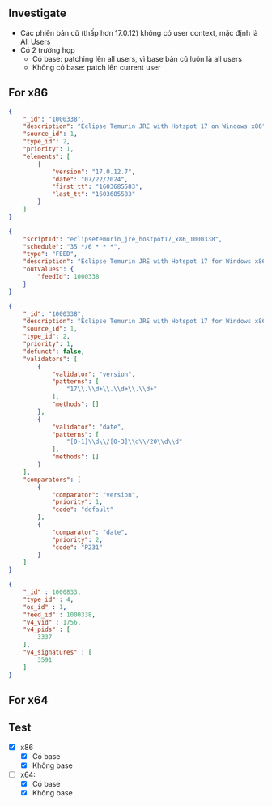 ## Investigate

- Các phiên bản cũ (thấp hơn 17.0.12) không có user context, mặc định là All Users
- Có 2 trường hợp
    - Có base: patching lên all users, vì base bản cũ luôn là all users
    - Không có base: patch lên current user

## For x86

```json
{
	"_id": "1000338",
	"description": "Eclipse Temurin JRE with Hotspot 17 on Windows x86",
	"source_id": 1,
	"type_id": 2,
	"priority": 1,
	"elements": [
		{
			"version": "17.0.12.7",
			"date": "07/22/2024",
			"first_tt": "1603685583",
			"last_tt": "1603685583"
		}
	]
}
```

```json
{
	"scriptId": "eclipsetemurin_jre_hostpot17_x86_1000338",
	"schedule": "35 */6 * * *",
	"type": "FEED",
	"description": "Eclipse Temurin JRE with Hotspot 17 for Windows x86",
	"outValues": {
		"feedId": 1000338
	}
}
```

```json
{
	"_id": "1000338",
	"description": "Eclipse Temurin JRE with Hotspot 17 for Windows x86",
	"source_id": 1,
	"type_id": 2,
	"priority": 1,
	"defunct": false,
	"validators": [
		{
			"validator": "version",
			"patterns": [
				"17\\.\\d+\\.\\d+\\.\\d+"
			],
			"methods": []
		},
		{
			"validator": "date",
			"patterns": [
				"[0-1]\\d\\/[0-3]\\d\\/20\\d\\d"
			],
			"methods": []
		}
	],
	"comparators": [
		{
			"comparator": "version",
			"priority": 1,
			"code": "default"
		},
		{
			"comparator": "date",
			"priority": 2,
			"code": "P231"
		}
	]
}
```

```json
{
    "_id" : 1000833,
    "type_id" : 4,
    "os_id" : 1, 
    "feed_id" : 1000338,
    "v4_vid" : 1756,
    "v4_pids" : [
        3337
    ],
    "v4_signatures" : [
        3591
    ]
}
```

## For x64

## Test

- [x]  x86
    - [x]  Có base
    - [x]  Không base
- [ ]  x64:
    - [x]  Có base
    - [x]  Không base
